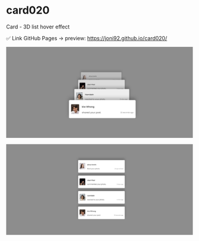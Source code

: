 # card020
Card - 3D list hover effect

✅ Link GitHub Pages -> preview: https://joni92.github.io/card020/


![preview.png](https://github.com/Joni92/card020/blob/main/preview01.png)

![preview.png](https://github.com/Joni92/card020/blob/main/preview02.png)
